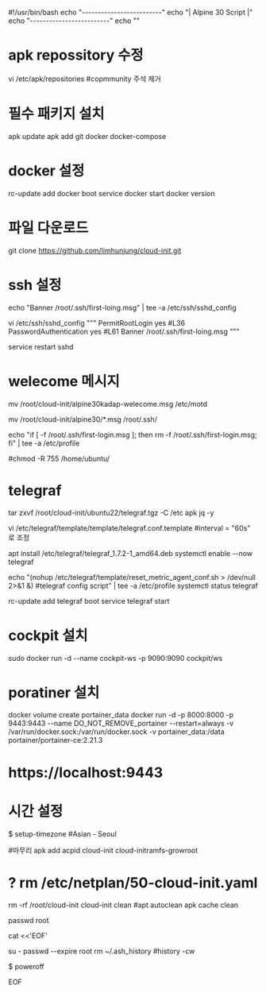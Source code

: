 #!/usr/bin/bash
echo "-------------------------"
echo "| Alpine 30 Script |"
echo "-------------------------"
echo ""

# apk repossitory 수정 
vi /etc/apk/repositories #copmmunity 주석 제거 

# 필수 패키지 설치 
apk update
apk add git docker docker-compose

# docker 설정
rc-update add docker boot
service docker start
docker version

# 파일 다운로드 
git clone https://github.com/limhunjung/cloud-init.git

# ssh 설정
echo "Banner /root/.ssh/first-loing.msg" | tee -a /etc/ssh/sshd_config

vi /etc/ssh/sshd_config
"""
PermitRootLogin yes #L36
PasswordAuthentication yes #L61
Banner /root/.ssh/first-loing.msg 
"""

service restart sshd

# welecome 메시지 

mv /root/cloud-init/alpine30kadap-welecome.msg /etc/motd


mv /root/cloud-init/alpine30/*.msg /root/.ssh/

echo "if [ -f /root/.ssh/first-login.msg ]; then rm -f /root/.ssh/first-login.msg; fi" | tee -a /etc/profile

#chmod -R 755 /home/ubuntu/

# telegraf
tar zxvf /root/cloud-init/ubuntu22/telegraf.tgz -C /etc
apk jq -y

vi /etc/telegraf/template/template/telegraf.conf.template  #interval = "60s" 로 조정

apt install /etc/telegraf/telegraf_1.7.2-1_amd64.deb
systemctl enable --now telegraf  

echo "(nohup /etc/telegraf/template/reset_metric_agent_conf.sh > /dev/null 2>&1 &) #telegraf config script" | tee -a /etc/profile
systemctl status telegraf

rc-update add telegraf boot
service telegraf start


# cockpit 설치 
sudo docker run -d --name cockpit-ws -p 9090:9090 cockpit/ws

# poratiner 설치 
docker volume create portainer_data
docker run -d -p 8000:8000 -p 9443:9443 --name DO_NOT_REMOVE_portainer --restart=always -v /var/run/docker.sock:/var/run/docker.sock -v portainer_data:/data portainer/portainer-ce:2.21.3
# https://localhost:9443

# 시간 설정 
$ setup-timezone #Asian - Seoul

#마무리 
apk add acpid cloud-init cloud-initramfs-growroot


# ? rm /etc/netplan/50-cloud-init.yaml
rm -rf /root/cloud-init
cloud-init clean
#apt autoclean
apk cache clean


passwd root

cat <<'EOF'

su - 
passwd --expire root 
rm ~/.ash_history #history -cw  

$ poweroff

EOF
